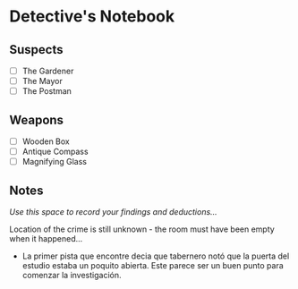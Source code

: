 # Detective's Notebook

## Suspects
- [ ] The Gardener
- [ ] The Mayor
- [ ] The Postman

## Weapons
- [ ] Wooden Box
- [ ] Antique Compass
- [ ] Magnifying Glass

## Notes
*Use this space to record your findings and deductions...*

Location of the crime is still unknown - the room must have been empty when it happened...

- La primer pista que encontre decia que tabernero notó que la puerta del estudio estaba un poquito abierta. Este parece ser un buen punto para comenzar la investigación.
